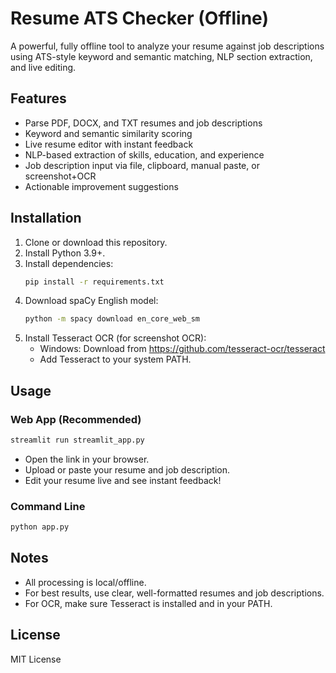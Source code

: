 # Resume ATS Checker (Offline)

A powerful, fully offline tool to analyze your resume against job descriptions using ATS-style keyword and semantic matching, NLP section extraction, and live editing.

## Features

- Parse PDF, DOCX, and TXT resumes and job descriptions
- Keyword and semantic similarity scoring
- Live resume editor with instant feedback
- NLP-based extraction of skills, education, and experience
- Job description input via file, clipboard, manual paste, or screenshot+OCR
- Actionable improvement suggestions

## Installation

1. Clone or download this repository.
2. Install Python 3.9+.
3. Install dependencies:
   ```sh
   pip install -r requirements.txt
   ```
4. Download spaCy English model:
   ```sh
   python -m spacy download en_core_web_sm
   ```
5. Install Tesseract OCR (for screenshot OCR):
   - Windows: Download from https://github.com/tesseract-ocr/tesseract
   - Add Tesseract to your system PATH.

## Usage

### Web App (Recommended)

```sh
streamlit run streamlit_app.py
```

- Open the link in your browser.
- Upload or paste your resume and job description.
- Edit your resume live and see instant feedback!

### Command Line

```sh
python app.py
```

## Notes

- All processing is local/offline.
- For best results, use clear, well-formatted resumes and job descriptions.
- For OCR, make sure Tesseract is installed and in your PATH.

## License

MIT License
